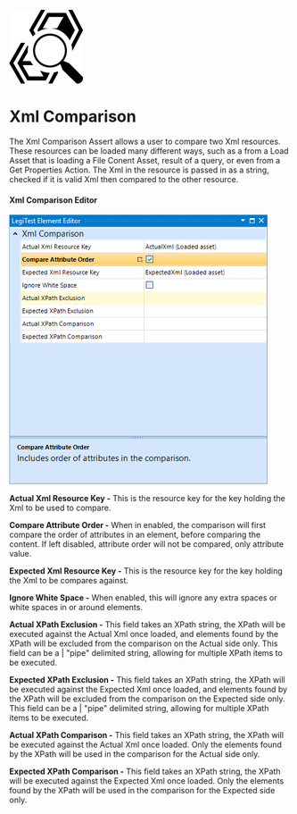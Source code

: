 ﻿![](images/CompareXml.png)

# Xml Comparison



The Xml Comparison Assert allows a user to compare two Xml resources. These resources can be loaded many different ways, such as a from a Load Asset that is loading a File Conent Asset, result of a query, or even from a Get Properties Action. The Xml in the resource is passed in as a string, checked if it is valid Xml then compared to the other resource.



#### Xml Comparison Editor

![](images/XmlComparisonEditor.png)





**Actual Xml Resource Key -** This is the resource key for the key holding the Xml to be used to compare.



**Compare Attribute Order -** When in enabled, the comparison will first compare the order of attributes in an element, before comparing the content. If left disabled, attribute order will not be compared, only attribute value.



**Expected Xml Resource Key -** This is the resource key for the key holding the Xml to be compares against.



**Ignore White Space -** When enabled, this will ignore any extra spaces or white spaces in or around elements.



**Actual XPath Exclusion -** This field takes an XPath string, the XPath will be executed against the Actual Xml once loaded, and elements found by the XPath will be excluded from the comparison on the Actual side only. This field can be a | "pipe" delimited string, allowing for multiple XPath items to be executed.



**Expected XPath Exclusion -** This field takes an XPath string, the XPath will be executed against the Expected Xml once loaded, and elements found by the XPath will be excluded from the comparison on the Expected side only. This field can be a | "pipe" delimited string, allowing for multiple XPath items to be executed.



**Actual XPath Comparison -** This field takes an XPath string, the XPath will be executed against the Actual Xml once loaded. Only the elements found by the XPath will be used in the comparison for the Actual side only.



**Expected XPath Comparison -** This field takes an XPath string, the XPath will be executed against the Expected Xml once loaded. Only the elements found by the XPath will be used in the comparison for the Expected side only.